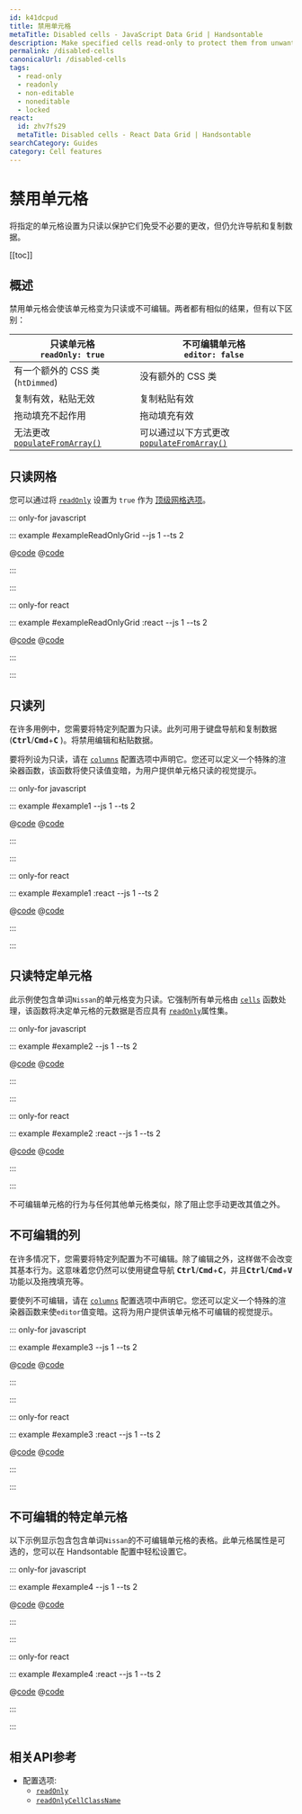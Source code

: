 ```yaml
---
id: k41dcpud
title: 禁用单元格
metaTitle: Disabled cells - JavaScript Data Grid | Handsontable
description: Make specified cells read-only to protect them from unwanted changes but still allow navigation and copying of data.
permalink: /disabled-cells
canonicalUrl: /disabled-cells
tags:
  - read-only
  - readonly
  - non-editable
  - noneditable
  - locked
react:
  id: zhv7fs29
  metaTitle: Disabled cells - React Data Grid | Handsontable
searchCategory: Guides
category: Cell features
---
```


# 禁用单元格

将指定的单元格设置为只读以保护它们免受不必要的更改，但仍允许导航和复制数据。

[[toc]]

## 概述

禁用单元格会使该单元格变为只读或不可编辑。两者都有相似的结果，但有以下区别：

| 只读单元格<br>`readOnly: true`                                    | 不可编辑单元格<br>`editor: false`                                             |
| ----------------------------------------------------------------- | ----------------------------------------------------------------------------- |
| 有一个额外的 CSS 类 (`htDimmed`)                                  | 没有额外的 CSS 类                                                             |
| 复制有效，粘贴无效                                                | 复制粘贴有效                                                                  |
| 拖动填充不起作用                                                  | 拖动填充有效                                                                  |
| 无法更改 [`populateFromArray()`](@/api/core.md#populatefromarray) | 可以通过以下方式更改 [`populateFromArray()`](@/api/core.md#populatefromarray) |

## 只读网格

您可以通过将 [`readOnly`](@/api/options.md#readonly) 设置为 `true` 作为 [顶级网格选项](@/guides/getting-started/configuration-options/configuration-options.md#set-grid-options)。

::: only-for javascript

::: example #exampleReadOnlyGrid --js 1 --ts 2

@[code](@/content/guides/cell-features/disabled-cells/javascript/exampleReadOnlyGrid.js)
@[code](@/content/guides/cell-features/disabled-cells/javascript/exampleReadOnlyGrid.ts)

:::

:::

::: only-for react

::: example #exampleReadOnlyGrid :react --js 1 --ts 2

@[code](@/content/guides/cell-features/disabled-cells/react/exampleReadOnlyGrid.jsx)
@[code](@/content/guides/cell-features/disabled-cells/react/exampleReadOnlyGrid.tsx)

:::

:::

## 只读列

在许多用例中，您需要将特定列配置为只读。此列可用于键盘导航和复制数据 (<kbd>**Ctrl**</kbd>/<kbd>**Cmd**</kbd>+<kbd>**C**</kbd> )。将禁用编辑和粘贴数据。

要将列设为只读，请在 [`columns`](@/api/options.md#columns) 配置选项中声明它。您还可以定义一个特殊的渲染器函数，该函数将使只读值变暗，为用户提供单元格只读的视觉提示。

::: only-for javascript

::: example #example1 --js 1 --ts 2

@[code](@/content/guides/cell-features/disabled-cells/javascript/example1.js)
@[code](@/content/guides/cell-features/disabled-cells/javascript/example1.ts)

:::

:::

::: only-for react

::: example #example1 :react --js 1 --ts 2

@[code](@/content/guides/cell-features/disabled-cells/react/example1.jsx)
@[code](@/content/guides/cell-features/disabled-cells/react/example1.tsx)

:::

:::

## 只读特定单元格

此示例使包含单词`Nissan`的单元格变为只读。它强制所有单元格由 [`cells`](@/api/options.md#cells) 函数处理，该函数将决定单元格的元数据是否应具有 [`readOnly`](@/api/options.md#只读)属性集。

::: only-for javascript

::: example #example2 --js 1 --ts 2

@[code](@/content/guides/cell-features/disabled-cells/javascript/example2.js)
@[code](@/content/guides/cell-features/disabled-cells/javascript/example2.ts)

:::

:::

::: only-for react

::: example #example2 :react --js 1 --ts 2

@[code](@/content/guides/cell-features/disabled-cells/react/example2.jsx)
@[code](@/content/guides/cell-features/disabled-cells/react/example2.tsx)

:::

:::

不可编辑单元格的行为与任何其他单元格类似，除了阻止您手动更改其值之外。

## 不可编辑的列

在许多情况下，您需要将特定列配置为不可编辑。除了编辑之外，这样做不会改变其基本行为。这意味着您仍然可以使用键盘导航 <kbd>**Ctrl**</kbd>/<kbd>**Cmd**</kbd>+<kbd>**C**</kbd>，并且<kbd>**Ctrl**</kbd>/<kbd>**Cmd**</kbd>+<kbd>**V**</kbd> 功能以及拖拽填充等。

要使列不可编辑，请在 [`columns`](@/api/options.md#columns) 配置选项中声明它。您还可以定义一个特殊的渲染器函数来使`editor`值变暗。这将为用户提供该单元格不可编辑的视觉提示。

::: only-for javascript

::: example #example3 --js 1 --ts 2

@[code](@/content/guides/cell-features/disabled-cells/javascript/example3.js)
@[code](@/content/guides/cell-features/disabled-cells/javascript/example3.ts)

:::

:::

::: only-for react

::: example #example3 :react --js 1 --ts 2

@[code](@/content/guides/cell-features/disabled-cells/react/example3.jsx)
@[code](@/content/guides/cell-features/disabled-cells/react/example3.tsx)

:::

:::

## 不可编辑的特定单元格

以下示例显示包含包含单词`Nissan`的不可编辑单元格的表格。此单元格属性是可选的，您可以在 Handsontable 配置中轻松设置它。

::: only-for javascript

::: example #example4 --js 1 --ts 2

@[code](@/content/guides/cell-features/disabled-cells/javascript/example4.js)
@[code](@/content/guides/cell-features/disabled-cells/javascript/example4.ts)

:::

:::

::: only-for react

::: example #example4 :react --js 1 --ts 2

@[code](@/content/guides/cell-features/disabled-cells/react/example4.jsx)
@[code](@/content/guides/cell-features/disabled-cells/react/example4.tsx)

:::

:::

## 相关API参考

- 配置选项:
  - [`readOnly`](@/api/options.md#readonly)
  - [`readOnlyCellClassName`](@/api/options.md#readonlycellclassname)

